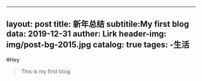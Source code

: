 ---
layout: post
title: 新年总结
subtitile:My first blog
data: 2019-12-31
auther: Lirk
header-img: img/post-bg-2015.jpg
catalog: true
tages:
  -生活
  ---
  #Hey
  >This is my first blog.
